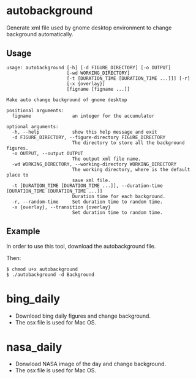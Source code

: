 # autobackground #

Generate xml file used by gnome desktop environment to change background automatically.


## Usage ##

```
usage: autobackground [-h] [-d FIGURE_DIRECTORY] [-o OUTPUT]  
                      [-wd WORKING_DIRECTORY]  
                      [-t [DURATION_TIME [DURATION_TIME ...]]] [-r]  
                      [-x {overlay}]  
                      [figname [figname ...]]  

Make auto change background of gnome desktop  

positional arguments:  
  figname               an integer for the accumulator  

optional arguments:  
  -h, --help            show this help message and exit  
  -d FIGURE_DIRECTORY, --figure-directory FIGURE_DIRECTORY  
                        The directory to store all the background figures.  
  -o OUTPUT, --output OUTPUT  
                        The output xml file name.  
  -wd WORKING_DIRECTORY, --working-directory WORKING_DIRECTORY  
                        The working directory, where is the default place to  
                        save xml file.  
  -t [DURATION_TIME [DURATION_TIME ...]], --duration-time [DURATION_TIME [DURATION_TIME ...]]  
                        Duration time for each background.  
  -r, --random-time     Set duration time to random time.  
  -x {overlay}, --transition {overlay}  
                        Set duration time to random time.  
```

## Example ##


In order to use this tool, download the autobackground file.

Then:
```
$ chmod u+x autobackground
$ ./autobackground -d Background
```

# bing_daily #

* Download bing daily figures and change background.
* The osx file is used for Mac OS.

# nasa_daily #

* Donwload NASA image of the day and change background.
* The osx file is used for Mac OS.
